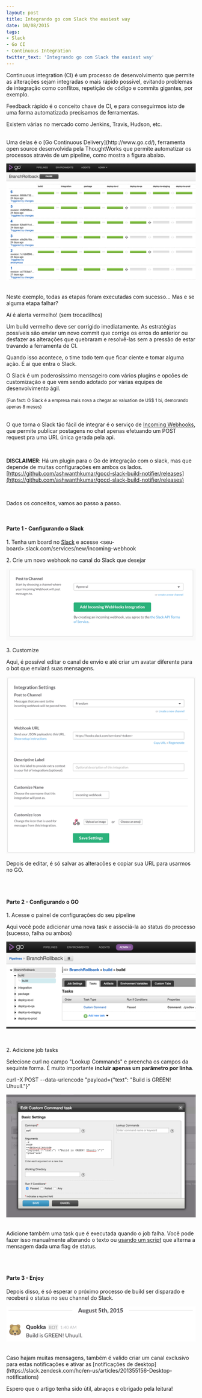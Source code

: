 ```yaml
---
layout: post
title: Integrando go com Slack the easiest way
date: 10/08/2015
tags:
- Slack
- Go CI
- Continuous Integration
twitter_text: 'Integrando go com Slack the easiest way'
---
```


Continuous integration (CI) é um processo de desenvolvimento que permite as alterações sejam integradas o mais rápido possível, evitando problemas de integração como conflitos, repetição de código e commits gigantes, por exemplo.

Feedback rápido é o conceito chave de CI, e para conseguirmos isto de uma forma automatizada precisamos de ferramentas.

Existem várias no mercado como Jenkins, Travis, Hudson, etc.

<br>
Uma delas é o [Go Continuous Delivery](http://www.go.cd/), ferramenta open source desenvolvida pela ThoughtWorks que permite
automatizar os processos através de um pipeline, como mostra a figura abaixo.

![Go Pipeline](/img/2015-08-10-integrando-go-slack/go_pipeline.png)
<br><br>

Neste exemplo, todas as etapas foram executadas com sucesso... Mas e se alguma etapa falhar?

Aí é alerta vermelho! (sem trocadilhos)

Um build vermelho deve ser corrigido imediatamente. As estratégias possíveis são enviar um novo commit que corrige os erros do anterior ou desfazer as alterações que quebraram e resolvê-las sem a pressão de estar travando a ferramenta de CI.

Quando isso acontece, o time todo tem que ficar ciente e tomar alguma ação. É ai que entra o Slack.

O Slack é um poderosíssimo mensageiro com vários plugins e opcões de customização e que vem sendo adotado por várias equipes de desenvolvimento ágil.

<small>(Fun fact: O Slack é a empresa mais nova a chegar ao valuation de US$ 1 bi, demorando apenas 8 meses)</small><br><br>

O que torna o Slack tão fácil de integrar é o serviço de [Incoming Webhooks](https://api.slack.com/incoming-webhooks), que permite publicar postagens no chat apenas efetuando um POST request pra uma URL única gerada pela api.

<br>

<b>DISCLAIMER</b>: Há um plugin para o Go de integração com o slack, mas que depende de muitas configurações em ambos os lados. [https://github.com/ashwanthkumar/gocd-slack-build-notifier/releases](https://github.com/ashwanthkumar/gocd-slack-build-notifier/releases)

<br>

Dados os conceitos, vamos ao passo a passo.

<br>

#### Parte 1 - Configurando o Slack

1\. Tenha um board no [Slack](https://slack.com) e acesse \<seu-board\>.slack.com/services/new/incoming-webhook

2\. Crie um novo webhook no canal do Slack que desejar

![Slack selecionar channel](/img/2015-08-10-integrando-go-slack/slack_create_webhook.png)

3\. Customize

Aqui, é possível editar o canal de envio e até criar um avatar diferente para o bot que enviará suas mensagens.

![customizar bot](/img/2015-08-10-integrando-go-slack/slack_configure_bot.png)

Depois de editar, é só salvar as alteracões e copiar sua URL para usarmos no GO.

<br><br>

#### Parte 2 - Configurando o GO

1\. Acesse o painel de configurações do seu pipeline

Aqui você pode adicionar uma nova task e associá-la ao status do processo (sucesso, falha ou ambos)

![painel de configuração do go server](/img/2015-08-10-integrando-go-slack/painel-de-config-job.png)

<br>

2\. Adicione job tasks

Selecione curl no campo "Lookup Commands" e preencha os campos da sequinte forma. É muito importante <b>incluir apenas um parâmetro por linha</b>.

curl -X POST --data-urlencode "payload={\"text\": \"Build is GREEN! Uhuull.\"}" <your-url>

![adicionar task ao job](/img/2015-08-10-integrando-go-slack/adicionar-nova-task.png)
<br><br>

Adicione também uma task que é executada quando o job falha. Você pode fazer isso manualmente alterando o texto ou [usando um script](https://gist.github.com/giovaneliberato/2a8ecb9b8f107f3eaf22) que alterna a mensagem dada uma flag de status.

<br><br>

#### Parte 3 - Enjoy

Depois disso, é só esperar o próximo processo de build ser disparado e receberá o status no seu channel do Slack.

![Bot nofiticando slack](/img/2015-08-10-integrando-go-slack/bot-notificacao.png)

<br>
Caso hajam muitas mensagens, também é valido criar um canal exclusivo para estas notificações e ativar as [notificações de desktop](https://slack.zendesk.com/hc/en-us/articles/201355156-Desktop-notifications)

<br>

Espero que o artigo tenha sido útil, abraços e obrigado pela leitura!
